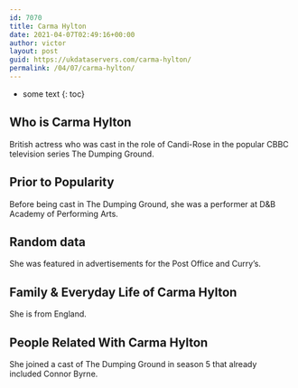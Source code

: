 ```yaml
---
id: 7070
title: Carma Hylton
date: 2021-04-07T02:49:16+00:00
author: victor
layout: post
guid: https://ukdataservers.com/carma-hylton/
permalink: /04/07/carma-hylton/
---
```


* some text
{: toc}


## Who is Carma Hylton



British actress who was cast in the role of Candi-Rose in the popular CBBC television series The Dumping Ground.

                
                
                
## Prior to Popularity



Before being cast in The Dumping Ground, she was a performer at D&B Academy of Performing Arts.

                
                
                
## Random data



She was featured in advertisements for the Post Office and Curry&#8217;s.

                
                
                
## Family & Everyday Life of Carma Hylton



She is from England.

                
                
                
## People Related With Carma Hylton



She joined a cast of The Dumping Ground in season 5 that already included Connor Byrne.

                
              
            
          
          
          
